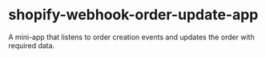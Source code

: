 # shopify-webhook-order-update-app

A mini-app that listens to order creation events and updates the order with required data.
